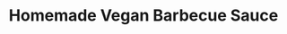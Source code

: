 ---
title: Homemade Vegan Barbecue Sauce
favorite: true
source: The Whole Serving
source_url: http://thewholeserving.com/wp/homemade-vegan-barbeque-sauce/
yield: 3 cups
active_time: 5 minutes
total_time: 20 minutes
tags: ['condiments', 'veg']
ingredients: "<ul><li>1 12oz. can tomato paste</li>
	<li>1/4 cup apple cider vinegar</li>
	<li>1 cup water</li>
	<li>2 tablespoons liquid smoke</li>
	<li>2 tablespoons dark brown sugar</li>
	<li>1 tablespoon prepared horseradish</li>
	<li>1/2 teaspoon soy sauce</li>
	<li>1 teaspoon garlic powder</li>
	<li>1 teaspoon onion powder</li>
	<li>1 teaspoon smoked paprika</li>
	<li>1/2 teaspoon chili powder</li>
	<li>1/2 teaspoon cumin powder</li>
	<li>1 1/2 tablespoons Sriracha</li>
	<li>salt and pepper to taste</li></ul>"
instructions: "<ol><li>In a medium saucepan, over medium heat, mix together all of the ingredients.</li>
	<li>Bring to a boil, then reduce heat to low and simmer 15 to 20 minutes, stirring occasionally.</li>
	<li>Serve immediately or store in an airtight glass container.</li></ol>"
notes: 2 tablespoons is a lot for liquid smoke - adjusting this to less will change the rest of the proportions 
---